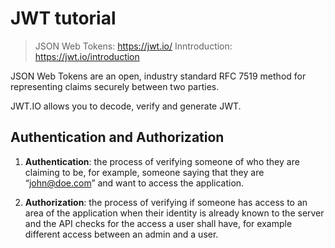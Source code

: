 # JWT tutorial

> JSON Web Tokens: https://jwt.io/
> Inntroduction: https://jwt.io/introduction

JSON Web Tokens are an open, industry standard RFC 7519 method for representing claims securely between two parties.

JWT.IO allows you to decode, verify and generate JWT.

## Authentication and Authorization

1. **Authentication**: the process of verifying someone of who they are claiming to be, for example, someone saying that they are “john@doe.com” and want to access the application.

2. **Authorization**: the process of verifying if someone has access to an area of the application when their identity is already known to the server and the API checks for the access a user shall have, for example different access between an admin and a user.
